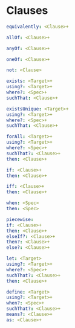 # Clauses


```yaml
equivalently: <Clause>+
```


```yaml
allOf: <Clause>+
```


```yaml
anyOf: <Clause>+
```


```yaml
oneOf: <Clause>+
```


```yaml
not: <Clause>
```


```yaml
exists: <Target>+
using?: <Target>+
where?: <Spec>+
suchThat: <Clause>+
```


```yaml
existsUnique: <Target>+
using?: <Target>+
where?: <Spec>+
suchThat: <Clause>+
```


```yaml
forAll: <Target>+ 
using?: <Target>+
where?: <Spec>+
suchThat?: <Clause>+
then: <Clause>+
```

```yaml
if: <Clause>+
then: <Clause>+
```


```yaml
iff: <Clause>+
then: <Clause>+
```

```yaml
when: <Spec>
then: <Spec>
```

```yaml
piecewise:
if: <Clause>+
then: <Clause>+
elseIf?: <Clause>+
then?: <Clause>+
else?: <Clause>+
```

```yaml
let: <Target>
using?: <Target>+
where?: <Spec>+
suchThat?: <Clause>+
then: <Clause>+
```


```yaml
define: <Target>
using?: <Target>+
when?: <Spec>+
suchThat?: <Clause>+
means?: <Clause>+
as: <Clause>+
```

